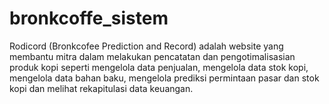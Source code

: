 # bronkcoffe_sistem
Rodicord (Bronkcofee Prediction and Record) adalah website yang membantu mitra dalam melakukan pencatatan dan pengotimalisasian produk kopi seperti mengelola data penjualan, mengelola data stok kopi, mengelola data bahan baku, mengelola prediksi permintaan pasar dan stok kopi dan melihat rekapitulasi data keuangan. 
